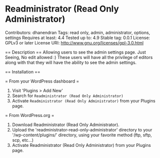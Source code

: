 # Readministrator (Read Only Administrator)
Contributors: dhanendran
Tags: read only, admin, administrator, options, settings
Requires at least: 4.4
Tested up to: 4.9
Stable tag: 0.0.1
License: GPLv3 or later
License URI: <a href="http://www.gnu.org/licenses/gpl-3.0.html">http://www.gnu.org/licenses/gpl-3.0.html</a>

== Description ==
Allowing users to see the admin settings page. Just Seeing, No edit allowed :) These users will have all the privilege of editors along with that they will have the ability to see the admin settings.

== Installation ==

= From your WordPress dashboard =

1. Visit 'Plugins > Add New'
2. Search for `Readministrator (Read Only Administrator)`
3. Activate `Readministrator (Read Only Administrator)` from your Plugins page.

= From WordPress.org =

1. Download Readministrator (Read Only Administrator).
2. Upload the 'readministrator-read-only-administrator' directory to your '/wp-content/plugins/' directory, using your favorite method (ftp, sftp, scp, etc...)
3. Activate Readministrator (Read Only Administrator) from your Plugins page.
